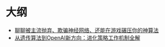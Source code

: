 
# 大纲


- [聊聊被主流抛弃、欺骗神经网络、还能在游戏碾压你的神算法](https://kknews.cc/game/axvmgov.html)
- [从遗传算法到OpenAI新方向：进化策略工作机制全解](http://www.sohu.com/a/203707509_465975)

